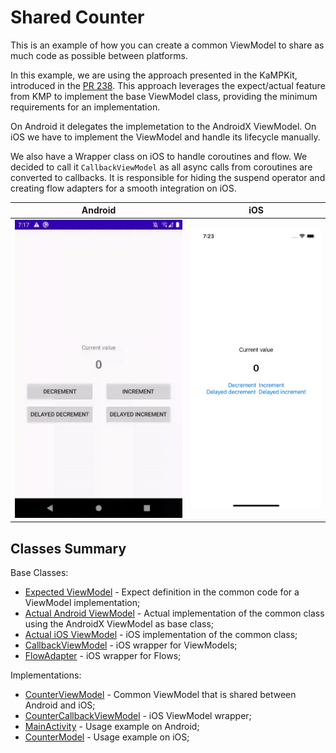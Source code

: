 # Shared Counter

This is an example of how you can create a common ViewModel to share as much code as possible between platforms.

In this example, we are using the approach presented in the KaMPKit, introduced in the [PR 238](https://github.com/touchlab/KaMPKit/pull/238). This approach leverages the expect/actual feature from KMP to implement the base ViewModel class, providing the minimum requirements for an implementation.

On Android it delegates the implemetation to the AndroidX ViewModel. On iOS we have to implement the ViewModel and handle its lifecycle manually.

We also have a Wrapper class on iOS to handle coroutines and flow. We decided to call it `CallbackViewModel` as all async calls from coroutines are converted to callbacks. It is responsible for hiding the suspend operator and creating flow adapters for a smooth integration on iOS.

| Android | iOS |
| --- | --- |
| ![Android](android.gif) | ![iOS](ios.gif) |

## Classes Summary

Base Classes:

* [Expected ViewModel](shared/src/commonMain/kotlin/dev/valvassori/shared/counter/vm/ViewModel.kt) - Expect definition in the common code for a ViewModel implementation;
* [Actual Android ViewModel](shared/src/androidMain/kotlin/dev/valvassori/shared/counter/vm/ViewModel.kt) - Actual implementation of the common class using the AndroidX ViewModel as base class;
* [Actual iOS ViewModel](shared/src/iosMain/kotlin/dev/valvassori/shared/counter/vm/ViewModel.kt) - iOS implementation of the common class;
* [CallbackViewModel](shared/src/iosMain/kotlin/dev/valvassori/shared/counter/vm/ViewModel.kt) - iOS wrapper for ViewModels;
* [FlowAdapter](shared/src/iosMain/kotlin/dev/valvassori/shared/counter/flow/FlowAdapter.kt) - iOS wrapper for Flows;

Implementations:

* [CounterViewModel](shared/src/commonMain/kotlin/dev/valvassori/shared/counter/vm/CounterViewModel.kt) - Common ViewModel that is shared between Android and iOS;
* [CounterCallbackViewModel](shared/src/iosMain/kotlin/dev/valvassori/shared/counter/vm/CounterCallbackViewModel.kt) - iOS ViewModel wrapper;
* [MainActivity](androidApp/src/main/java/dev/valvassori/shared/counter/android/MainActivity.kt) - Usage example on Android;
* [CounterModel](iosApp/iosApp/CounterView.swift) - Usage example on iOS;
